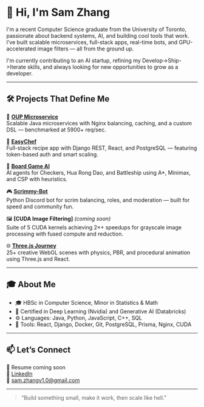 # 👋 Hi, I'm Sam Zhang

I'm a recent Computer Science graduate from the University of Toronto, passionate about backend systems, AI, and building cool tools that work. I’ve built scalable microservices, full-stack apps, real-time bots, and GPU-accelerated image filters — all from the ground up.

I'm currently contributing to an AI startup, refining my Develop->Ship->Iterate skills, and always looking for new opportunities to grow as a developer.

---

## 🛠️ Projects That Define Me

🚀 **[OUP Microservice](https://github.com/Dam-Sam/OUP-Microservice)**  
Scalable Java microservices with Nginx balancing, caching, and a custom DSL — benchmarked at 5900+ req/sec.

🍳 **[EasyChef](https://github.com/Dam-Sam/EasyChef)**  
Full-stack recipe app with Django REST, React, and PostgreSQL — featuring token-based auth and smart scaling.

🧠 **[Board Game AI](https://github.com/Dam-Sam/board-game-ai)**  
AI agents for Checkers, Hua Rong Dao, and Battleship using A*, Minimax, and CSP with heuristics.

🎮 **[Scrimmy-Bot](https://github.com/Dam-Sam/Scrimmy-Bot)**  
Python Discord bot for scrim balancing, roles, and moderation — built for speed and community fun.

🖼️ **[CUDA Image Filtering]** *(coming soon)*  
Suite of 5 CUDA kernels achieving 2×+ speedups for grayscale image processing with fused compute and reduction.

🌐 **[Three.js Journey](https://github.com/Dam-Sam/Three-js-Journey)**  
25+ creative WebGL scenes with physics, PBR, and procedural animation using Three.js and React.

---

## 🎓 About Me

- 🎓 HBSc in Computer Science, Minor in Statistics & Math
- 🏅 Certified in Deep Learning (Nvidia) and Generative AI (Databricks)
- ⚙️ Languages: Java, Python, JavaScript, C++, SQL
- 🧰 Tools: React, Django, Docker, Git, PostgreSQL, Prisma, Nginx, CUDA

---

## 📫 Let’s Connect

📄 Resume coming soon  
🔗 [LinkedIn](https://www.linkedin.com/in/ssam-zhang)  
💌 sam.zhangv1.0@gmail.com

---

> “Build something small, make it work, then scale like hell.”  
